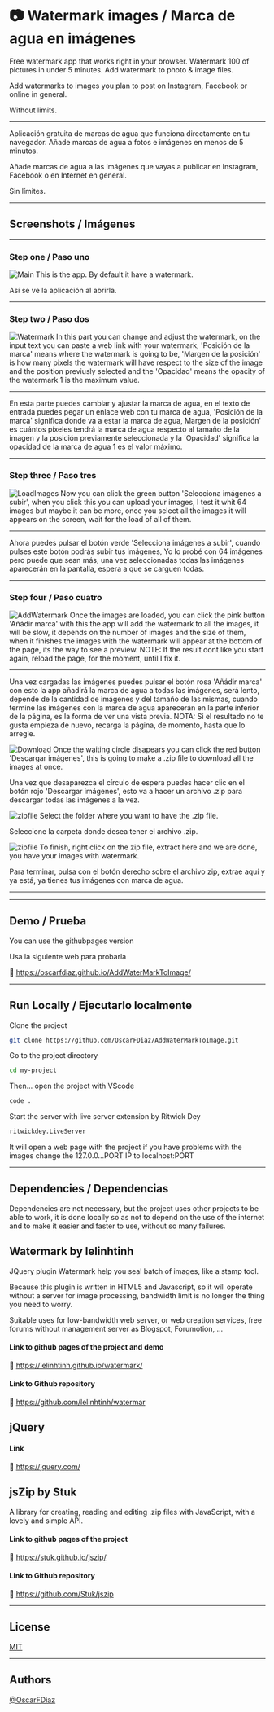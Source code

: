# 📷 Watermark images / Marca de agua en imágenes

Free watermark app that works right in your browser.
Watermark 100 of pictures in under 5 minutes.
Add watermark to photo & image files.

Add watermarks to images you plan to post on Instagram, Facebook or online in general.

Without limits.

---

Aplicación gratuita de marcas de agua que funciona directamente en tu navegador.
Añade marcas de agua a fotos e imágenes en menos de 5 minutos.

Añade marcas de agua a las imágenes que vayas a publicar en Instagram, Facebook o en Internet en general.

Sin límites.

---

## Screenshots / Imágenes

---

### Step one / Paso uno

![Main](https://i.imgur.com/PzQwLxC.jpg)
This is the app. By default it have a watermark.

Así se ve la aplicación al abrirla.

---

### Step two / Paso dos

![Watermark](https://i.imgur.com/ZN4cOUV.jpg)
In this part you can change and adjust the watermark, on the input text you can paste a web link with your watermark, 'Posición de la marca' means where the watermark is going to be,
'Margen de la posición' is how many pixels the watermark will have respect to the size of the image and the position previusly selected and the 'Opacidad' means the opacity of the watermark 1 is
the maximum value.

---

En esta parte puedes cambiar y ajustar la marca de agua, en el texto de entrada puedes pegar un enlace web con tu marca de agua, 'Posición de la marca' significa donde va a estar la marca de agua,
Margen de la posición' es cuántos píxeles tendrá la marca de agua respecto al tamaño de la imagen y la posición previamente seleccionada y la 'Opacidad' significa la opacidad de la marca de agua 1 es
el valor máximo.

---

### Step three / Paso tres

![LoadImages](https://i.imgur.com/5ncgysf.jpg)
Now you can click the green button 'Selecciona imágenes a subir', when you click this you can upload your images,
I test it whit 64 images but maybe it can be more, once you select all the images it will appears on the screen,
wait for the load of all of them.

---

Ahora puedes pulsar el botón verde 'Selecciona imágenes a subir', cuando pulses este botón podrás subir tus imágenes,
Yo lo probé con 64 imágenes pero puede que sean más, una vez seleccionadas todas las imágenes aparecerán en la pantalla,
espera a que se carguen todas.

---

### Step four / Paso cuatro

![AddWatermark](https://i.imgur.com/TsDgllv.jpg)
Once the images are loaded, you can click the pink button 'Añádir marca' with this the app will add the watermark to all the images,
it will be slow, it depends on the number of images and the size of them, when it finishes the images with the watermark will appear at the bottom of the page,
its the way to see a preview.
NOTE: If the result dont like you start again, reload the page, for the moment, until I fix it.

---

Una vez cargadas las imágenes puedes pulsar el botón rosa 'Añádir marca' con esto la app añadirá la marca de agua a todas las imágenes,
será lento, depende de la cantidad de imágenes y del tamaño de las mismas, cuando termine las imágenes con la marca de agua aparecerán en la parte inferior de la página, es la forma de ver una vista previa.
NOTA: Si el resultado no te gusta empieza de nuevo, recarga la página, de momento, hasta que lo arregle.

![Download](https://i.imgur.com/Zuu9jAg.jpg)
Once the waiting circle disapears you can click the red button 'Descargar imágenes', this is going to make a .zip file to download all the images at once.

Una vez que desaparezca el círculo de espera puedes hacer clic en el botón rojo 'Descargar imágenes', esto va a hacer un archivo .zip para descargar todas las imágenes a la vez.

![zipfile](https://i.imgur.com/kAoy9iR.jpg)
Select the folder where you want to have the .zip file.

Seleccione la carpeta donde desea tener el archivo .zip.

![zipfile](https://i.imgur.com/nyqpj73.jpg)
To finish, right click on the zip file, extract here and we are done, you have your images with watermark.

Para terminar, pulsa con el botón derecho sobre el archivo zip, extrae aquí y ya está, ya tienes tus imágenes con marca de agua.

---

---

## Demo / Prueba

You can use the githubpages version

Usa la siguiente web para probarla

🔗 https://oscarfdiaz.github.io/AddWaterMarkToImage/

---

## Run Locally / Ejecutarlo localmente

Clone the project

```bash
git clone https://github.com/OscarFDiaz/AddWaterMarkToImage.git
```

Go to the project directory

```bash
cd my-project
```

Then... open the project with VScode

```bash
code .
```

Start the server with live server extension by Ritwick Dey

```bash
ritwickdey.LiveServer
```

It will open a web page with the project if you have problems with the images change the 127.0.0...PORT IP to localhost:PORT

---

## Dependencies / Dependencias

Dependencies are not necessary, but the project uses other projects to be able to work, it is done locally so as not to depend on the use of the internet and to make it easier and faster to use, without so many failures.

## Watermark by lelinhtinh

JQuery plugin Watermark help you seal batch of images, like a stamp tool.

Because this plugin is written in HTML5 and Javascript, so it will operate without a server for image processing, bandwidth limit is no longer the thing you need to worry.

Suitable uses for low-bandwidth web server, or web creation services, free forums without management server as Blogspot, Forumotion, ...

#### Link to github pages of the project and demo

🔗 https://lelinhtinh.github.io/watermark/

#### Link to Github repository

🔗 https://github.com/lelinhtinh/watermar

## jQuery

#### Link

🔗 https://jquery.com/

## jsZip by Stuk

A library for creating, reading and editing .zip files with JavaScript, with a lovely and simple API.

#### Link to github pages of the project

🔗 https://stuk.github.io/jszip/

#### Link to Github repository

🔗 https://github.com/Stuk/jszip

---

## License

[MIT](https://choosealicense.com/licenses/mit/)

---

## Authors

[@OscarFDiaz](https://github.com/OscarFDiaz)
